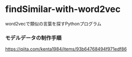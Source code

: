 # findSimilar-with-word2vec
word2vecで類似の言葉を探すPythonプログラム
### モデルデータの制作手順
https://qiita.com/kenta1984/items/93b64768494f971edf86
